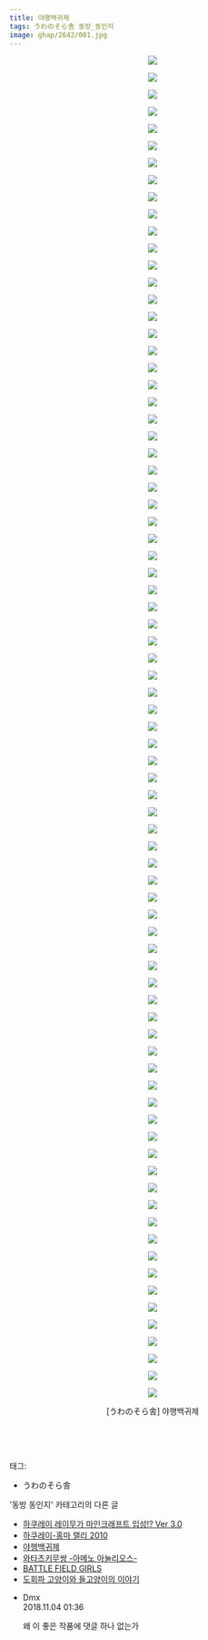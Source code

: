 ```yaml
---
title: 야행백귀제
tags: うわのそら舎 동방_동인지
image: ghap/2642/001.jpg
---
```

<div class="article">
<p style="text-align: center; clear: none; float: none;"><img src="{{ site.nasurl }}/ghap/2642/001.jpg"/></p>
<p style="text-align: center; clear: none; float: none;"><img src="{{ site.nasurl }}/ghap/2642/002.jpg"/></p>
<p style="text-align: center; clear: none; float: none;"><img src="{{ site.nasurl }}/ghap/2642/003.jpg"/></p>
<p style="text-align: center; clear: none; float: none;"><img src="{{ site.nasurl }}/ghap/2642/004.jpg"/></p>
<p style="text-align: center; clear: none; float: none;"><img src="{{ site.nasurl }}/ghap/2642/005.jpg"/></p>
<p style="text-align: center; clear: none; float: none;"><img src="{{ site.nasurl }}/ghap/2642/006.jpg"/></p>
<p style="text-align: center; clear: none; float: none;"><img src="{{ site.nasurl }}/ghap/2642/007.jpg"/></p>
<p style="text-align: center; clear: none; float: none;"><img src="{{ site.nasurl }}/ghap/2642/008.jpg"/></p>
<p style="text-align: center; clear: none; float: none;"><img src="{{ site.nasurl }}/ghap/2642/009.jpg"/></p>
<p style="text-align: center; clear: none; float: none;"><img src="{{ site.nasurl }}/ghap/2642/010.jpg"/></p>
<p style="text-align: center; clear: none; float: none;"><img src="{{ site.nasurl }}/ghap/2642/011.jpg"/></p>
<p style="text-align: center; clear: none; float: none;"><img src="{{ site.nasurl }}/ghap/2642/012.jpg"/></p>
<p style="text-align: center; clear: none; float: none;"><img src="{{ site.nasurl }}/ghap/2642/013.jpg"/></p>
<p style="text-align: center; clear: none; float: none;"><img src="{{ site.nasurl }}/ghap/2642/014.jpg"/></p>
<p style="text-align: center; clear: none; float: none;"><img src="{{ site.nasurl }}/ghap/2642/015.jpg"/></p>
<p style="text-align: center; clear: none; float: none;"><img src="{{ site.nasurl }}/ghap/2642/016.jpg"/></p>
<p style="text-align: center; clear: none; float: none;"><img src="{{ site.nasurl }}/ghap/2642/017.jpg"/></p>
<p style="text-align: center; clear: none; float: none;"><img src="{{ site.nasurl }}/ghap/2642/018.jpg"/></p>
<p style="text-align: center; clear: none; float: none;"><img src="{{ site.nasurl }}/ghap/2642/019.jpg"/></p>
<p style="text-align: center; clear: none; float: none;"><img src="{{ site.nasurl }}/ghap/2642/020.jpg"/></p>
<p style="text-align: center; clear: none; float: none;"><img src="{{ site.nasurl }}/ghap/2642/021.jpg"/></p>
<p style="text-align: center; clear: none; float: none;"><img src="{{ site.nasurl }}/ghap/2642/022.jpg"/></p>
<p style="text-align: center; clear: none; float: none;"><img src="{{ site.nasurl }}/ghap/2642/023.jpg"/></p>
<p style="text-align: center; clear: none; float: none;"><img src="{{ site.nasurl }}/ghap/2642/024.jpg"/></p>
<p style="text-align: center; clear: none; float: none;"><img src="{{ site.nasurl }}/ghap/2642/025.jpg"/></p>
<p style="text-align: center; clear: none; float: none;"><img src="{{ site.nasurl }}/ghap/2642/026.jpg"/></p>
<p style="text-align: center; clear: none; float: none;"><img src="{{ site.nasurl }}/ghap/2642/027.jpg"/></p>
<p style="text-align: center; clear: none; float: none;"><img src="{{ site.nasurl }}/ghap/2642/028.jpg"/></p>
<p style="text-align: center; clear: none; float: none;"><img src="{{ site.nasurl }}/ghap/2642/029.jpg"/></p>
<p style="text-align: center; clear: none; float: none;"><img src="{{ site.nasurl }}/ghap/2642/030.jpg"/></p>
<p style="text-align: center; clear: none; float: none;"><img src="{{ site.nasurl }}/ghap/2642/031.jpg"/></p>
<p style="text-align: center; clear: none; float: none;"><img src="{{ site.nasurl }}/ghap/2642/032.jpg"/></p>
<p style="text-align: center; clear: none; float: none;"><img src="{{ site.nasurl }}/ghap/2642/033.jpg"/></p>
<p style="text-align: center; clear: none; float: none;"><img src="{{ site.nasurl }}/ghap/2642/034.jpg"/></p>
<p style="text-align: center; clear: none; float: none;"><img src="{{ site.nasurl }}/ghap/2642/035.jpg"/></p>
<p style="text-align: center; clear: none; float: none;"><img src="{{ site.nasurl }}/ghap/2642/036.jpg"/></p>
<p style="text-align: center; clear: none; float: none;"><img src="{{ site.nasurl }}/ghap/2642/037.jpg"/></p>
<p style="text-align: center; clear: none; float: none;"><img src="{{ site.nasurl }}/ghap/2642/038.jpg"/></p>
<p style="text-align: center; clear: none; float: none;"><img src="{{ site.nasurl }}/ghap/2642/039.jpg"/></p>
<p style="text-align: center; clear: none; float: none;"><img src="{{ site.nasurl }}/ghap/2642/040.jpg"/></p>
<p style="text-align: center; clear: none; float: none;"><img src="{{ site.nasurl }}/ghap/2642/041.jpg"/></p>
<p style="text-align: center; clear: none; float: none;"><img src="{{ site.nasurl }}/ghap/2642/042.jpg"/></p>
<p style="text-align: center; clear: none; float: none;"><img src="{{ site.nasurl }}/ghap/2642/043.jpg"/></p>
<p style="text-align: center; clear: none; float: none;"><img src="{{ site.nasurl }}/ghap/2642/044.jpg"/></p>
<p style="text-align: center; clear: none; float: none;"><img src="{{ site.nasurl }}/ghap/2642/045.jpg"/></p>
<p style="text-align: center; clear: none; float: none;"><img src="{{ site.nasurl }}/ghap/2642/046.jpg"/></p>
<p style="text-align: center; clear: none; float: none;"><img src="{{ site.nasurl }}/ghap/2642/047.jpg"/></p>
<p style="text-align: center; clear: none; float: none;"><img src="{{ site.nasurl }}/ghap/2642/048.jpg"/></p>
<p style="text-align: center; clear: none; float: none;"><img src="{{ site.nasurl }}/ghap/2642/049.jpg"/></p>
<p style="text-align: center; clear: none; float: none;"><img src="{{ site.nasurl }}/ghap/2642/050.jpg"/></p>
<p style="text-align: center; clear: none; float: none;"><img src="{{ site.nasurl }}/ghap/2642/051.jpg"/></p>
<p style="text-align: center; clear: none; float: none;"><img src="{{ site.nasurl }}/ghap/2642/052.jpg"/></p>
<p style="text-align: center; clear: none; float: none;"><img src="{{ site.nasurl }}/ghap/2642/053.jpg"/></p>
<p style="text-align: center; clear: none; float: none;"><img src="{{ site.nasurl }}/ghap/2642/054.jpg"/></p>
<p style="text-align: center; clear: none; float: none;"><img src="{{ site.nasurl }}/ghap/2642/055.jpg"/></p>
<p style="text-align: center; clear: none; float: none;"><img src="{{ site.nasurl }}/ghap/2642/056.jpg"/></p>
<p style="text-align: center; clear: none; float: none;"><img src="{{ site.nasurl }}/ghap/2642/057.jpg"/></p>
<p style="text-align: center; clear: none; float: none;"><img src="{{ site.nasurl }}/ghap/2642/058.jpg"/></p>
<p style="text-align: center; clear: none; float: none;"><img src="{{ site.nasurl }}/ghap/2642/059.jpg"/></p>
<p style="text-align: center; clear: none; float: none;"><img src="{{ site.nasurl }}/ghap/2642/060.jpg"/></p>
<p style="text-align: center; clear: none; float: none;"><img src="{{ site.nasurl }}/ghap/2642/061.jpg"/></p>
<p style="text-align: center; clear: none; float: none;"><img src="{{ site.nasurl }}/ghap/2642/062.jpg"/></p>
<p style="text-align: center; clear: none; float: none;"><img src="{{ site.nasurl }}/ghap/2642/063.jpg"/></p>
<p style="text-align: center; clear: none; float: none;"><img src="{{ site.nasurl }}/ghap/2642/064.jpg"/></p>
<p style="text-align: center; clear: none; float: none;"><img src="{{ site.nasurl }}/ghap/2642/065.jpg"/></p>
<p style="text-align: center; clear: none; float: none;"><img src="{{ site.nasurl }}/ghap/2642/066.jpg"/></p>
<p style="text-align: center; clear: none; float: none;"><img src="{{ site.nasurl }}/ghap/2642/067.jpg"/></p>
<p style="text-align: center; clear: none; float: none;"><img src="{{ site.nasurl }}/ghap/2642/068.jpg"/></p>
<p style="text-align: center; clear: none; float: none;"><img src="{{ site.nasurl }}/ghap/2642/069.jpg"/></p>
<p style="text-align: center; clear: none; float: none;"><img src="{{ site.nasurl }}/ghap/2642/070.jpg"/></p>
<p style="text-align: center; clear: none; float: none;"><img src="{{ site.nasurl }}/ghap/2642/071.jpg"/></p>
<p style="text-align: center; clear: none; float: none;"><img src="{{ site.nasurl }}/ghap/2642/072.jpg"/></p>
<p style="text-align: center; clear: none; float: none;"><img src="{{ site.nasurl }}/ghap/2642/073.jpg"/></p>
<p style="text-align: center; clear: none; float: none;"><img src="{{ site.nasurl }}/ghap/2642/074.jpg"/></p>
<p style="text-align: center; clear: none; float: none;"><img src="{{ site.nasurl }}/ghap/2642/075.jpg"/></p>
<p style="text-align: center; clear: none; float: none;"><img src="{{ site.nasurl }}/ghap/2642/076.jpg"/></p>
<p style="text-align: center; clear: none; float: none;"><img src="{{ site.nasurl }}/ghap/2642/077.jpg"/></p>
<p style="text-align: center; clear: none; float: none;"><img src="{{ site.nasurl }}/ghap/2642/078.jpg"/></p>
<p style="text-align: center; clear: none; float: none;"><img src="{{ site.nasurl }}/ghap/2642/079.jpg"/></p>
<p style="text-align: center; clear: none; float: none;">[うわのそら舎] 야행백귀제</p>
<p style="text-align: center; clear: none; float: none;"><br/></p>
<p><br/></p>
</div><div class="tagTrail">
<p>태그: </p>
<ul>
<li>うわのそら舎</li>
</ul>
</div><div class="another">
<p>'동방 동인지' 카테고리의 다른 글</p>
<ul>
<li><a href="/2016-10-19-ghap_2645">하쿠레이 레이무가 마인크래프트 입성!? Ver 3.0</a></li>
<li><a href="/2016-10-19-ghap_2643">하쿠레이-홍마 랠리 2010</a></li>
<li><a href="/2016-10-19-ghap_2642">야행백귀제</a></li>
<li><a href="/2016-10-19-ghap_2641">와타츠키무쌍 -아메노 아눌리오스-</a></li>
<li><a href="/2016-10-19-ghap_2640">BATTLE FIELD GIRLS</a></li>
<li><a href="/2016-10-19-ghap_2639">도회파 고양이와 들고양이의 이야기</a></li>
</ul>
</div><div class="cb_module cb_fluid">
<div class="cb_wrt cb_profile">
<div class="comment">
<ul>
<li class="cb_thumb_off" id="comment15367172">
<div class="cb_comment_area">
<div class="cb_info_area">
<div class="cb_section">
<span class="cb_nick_name">Dmx</span>
</div>
<div class="cb_section">
<span class="cb_date">2018.11.04 01:36 </span>
</div>
</div>
<div class="cb_dsc_comment">
<p class="cb_dsc">
											왜 이 좋은 작품에 댓글 하나 없는가
										</p>
</div>
</div></li>
</ul>
</div>
</div><!-- commentList close -->
</div>